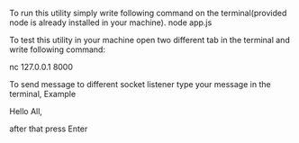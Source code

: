 To run this utility
simply write following command on the terminal(provided node is already installed in your machine).
node app.js

To test this utility in your machine open two different tab in the terminal
and write following command:

nc 127.0.0.1 8000


To send message to different socket listener
type your message in the terminal, Example

Hello All,

after that press Enter



